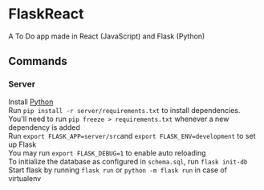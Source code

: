 # FlaskReact

A To Do app made in React (JavaScript) and Flask (Python)

## Commands

### Server

Install [Python](https://wiki.python.org/moin/BeginnersGuide/Download)\
Run `pip install -r server/requirements.txt` to install dependencies.\
You'll need to run `pip freeze > requirements.txt` whenever a new dependency is added\
Run `export FLASK_APP=server/src`and `export FLASK_ENV=development` to set up Flask\
You may run `export FLASK_DEBUG=1` to enable auto reloading\
To initialize the database as configured in `schema.sql`, run `flask init-db`\
Start flask by running `flask run` or `python -m flask run` in case of virtualenv

